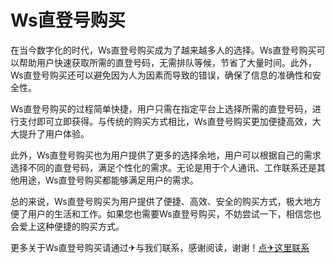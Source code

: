 # Ws直登号购买

在当今数字化的时代，Ws直登号购买成为了越来越多人的选择。Ws直登号购买可以帮助用户快速获取所需的直登号码，无需排队等候，节省了大量时间。此外，Ws直登号购买还可以避免因为人为因素而导致的错误，确保了信息的准确性和安全性。

Ws直登号购买的过程简单快捷，用户只需在指定平台上选择所需的直登号码，进行支付即可立即获得。与传统的购买方式相比，Ws直登号购买更加便捷高效，大大提升了用户体验。

此外，Ws直登号购买也为用户提供了更多的选择余地，用户可以根据自己的需求选择不同的直登号码，满足个性化的需求。无论是用于个人通讯、工作联系还是其他用途，Ws直登号购买都能够满足用户的需求。

总的来说，Ws直登号购买为用户提供了便捷、高效、安全的购买方式，极大地方便了用户的生活和工作。如果您也需要Ws直登号购买，不妨尝试一下，相信您也会爱上这种便捷的购买方式。

更多关于Ws直登号购买请通过✈与我们联系，感谢阅读，谢谢！[点✈这里联系](https://acc.k02.cc)